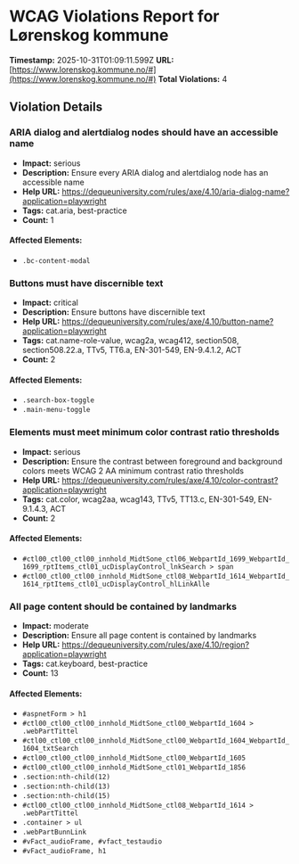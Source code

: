 # WCAG Violations Report for Lørenskog kommune

**Timestamp:** 2025-10-31T01:09:11.599Z
**URL:** [https://www.lorenskog.kommune.no/#](https://www.lorenskog.kommune.no/#)
**Total Violations:** 4

## Violation Details

### ARIA dialog and alertdialog nodes should have an accessible name

- **Impact:** serious
- **Description:** Ensure every ARIA dialog and alertdialog node has an accessible name
- **Help URL:** https://dequeuniversity.com/rules/axe/4.10/aria-dialog-name?application=playwright
- **Tags:** cat.aria, best-practice
- **Count:** 1

#### Affected Elements:

- `.bc-content-modal`

### Buttons must have discernible text

- **Impact:** critical
- **Description:** Ensure buttons have discernible text
- **Help URL:** https://dequeuniversity.com/rules/axe/4.10/button-name?application=playwright
- **Tags:** cat.name-role-value, wcag2a, wcag412, section508, section508.22.a, TTv5, TT6.a, EN-301-549, EN-9.4.1.2, ACT
- **Count:** 2

#### Affected Elements:

- `.search-box-toggle`
- `.main-menu-toggle`

### Elements must meet minimum color contrast ratio thresholds

- **Impact:** serious
- **Description:** Ensure the contrast between foreground and background colors meets WCAG 2 AA minimum contrast ratio thresholds
- **Help URL:** https://dequeuniversity.com/rules/axe/4.10/color-contrast?application=playwright
- **Tags:** cat.color, wcag2aa, wcag143, TTv5, TT13.c, EN-301-549, EN-9.1.4.3, ACT
- **Count:** 2

#### Affected Elements:

- `#ctl00_ctl00_ctl00_innhold_MidtSone_ctl06_WebpartId_1699_WebpartId_1699_rptItems_ctl01_ucDisplayControl_lnkSearch > span`
- `#ctl00_ctl00_ctl00_innhold_MidtSone_ctl08_WebpartId_1614_WebpartId_1614_rptItems_ctl01_ucDisplayControl_hlLinkAlle`

### All page content should be contained by landmarks

- **Impact:** moderate
- **Description:** Ensure all page content is contained by landmarks
- **Help URL:** https://dequeuniversity.com/rules/axe/4.10/region?application=playwright
- **Tags:** cat.keyboard, best-practice
- **Count:** 13

#### Affected Elements:

- `#aspnetForm > h1`
- `#ctl00_ctl00_ctl00_innhold_MidtSone_ctl00_WebpartId_1604 > .webPartTittel`
- `#ctl00_ctl00_ctl00_innhold_MidtSone_ctl00_WebpartId_1604_WebpartId_1604_txtSearch`
- `#ctl00_ctl00_ctl00_innhold_MidtSone_ctl00_WebpartId_1605`
- `#ctl00_ctl00_ctl00_innhold_MidtSone_ctl01_WebpartId_1856`
- `.section:nth-child(12)`
- `.section:nth-child(13)`
- `.section:nth-child(15)`
- `#ctl00_ctl00_ctl00_innhold_MidtSone_ctl08_WebpartId_1614 > .webPartTittel`
- `.container > ul`
- `.webPartBunnLink`
- `#vFact_audioFrame, #vfact_testaudio`
- `#vFact_audioFrame, h1`
